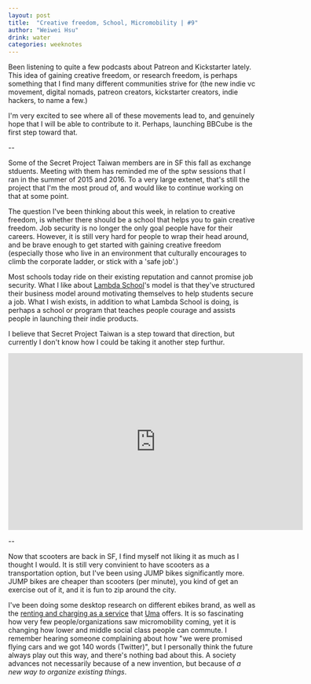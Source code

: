 ```yaml
---
layout: post
title:  "Creative freedom, School, Micromobility | #9"
author: "Weiwei Hsu"
drink: water
categories: weeknotes
---
```

Been listening to quite a few podcasts about Patreon and Kickstarter lately. This idea of gaining creative freedom, or research freedom, is perhaps something that I find many different communities strive for (the new indie vc movement, digital nomads, patreon creators, kickstarter creators, indie hackers, to name a few.)

I'm very excited to see where all of these movements lead to, and genuinely hope that I will be able to contribute to it. Perhaps, launching BBCube is the first step toward that.

--

Some of the Secret Project Taiwan members are in SF this fall as exchange stduents. Meeting with them has reminded me of the sptw sessions that I ran in the summer of 2015 and 2016. To a very large extenet, that's still the project that I'm the most proud of, and would like to continue working on that at some point.

The question I've been thinking about this week, in relation to creative freedom, is whether there should be a school that helps you to gain creative freedom. Job security is no longer the only goal people have for their careers. However, it is still very hard for people to wrap their head around, and be brave enough to get started with gaining creative freedom (especially those who live in an environment that culturally encourages to climb the corporate ladder, or stick with a 'safe job'.)

Most schools today ride on their existing reputation and cannot promise job security. What I like about [Lambda School](https://lambdaschool.com)'s model is that they've structured their business model around motivating themselves to help students secure a job. What I wish exists, in addition to what Lambda School is doing, is perhaps a school or program that teaches people courage and assists people in launching their indie products.

I believe that Secret Project Taiwan is a step toward that direction, but currently I don't know how I could be taking it another step furthur.

<div align="center"><iframe width="600vh" height="360vh" src="https://www.youtube.com/embed/PajTIWf_fqI" frameborder="0" allow="accelerometer; autoplay; encrypted-media; gyroscope; picture-in-picture" allowfullscreen></iframe></div>

--

Now that scooters are back in SF, I find myself not liking it as much as I thought I would. It is still very convinient to have scooters as a transportation option, but I've been using JUMP bikes significantly more. JUMP bikes are cheaper than scooters (per minute), you kind of get an exercise out of it, and it is fun to zip around the city.

I've been doing some desktop research on different ebikes brand, as well as the [renting and charging as a service](https://twitter.com/speculatvglitch/status/1056778492447084544) that [Uma](https://www.uma.com) offers. It is so fascinating how very few people/organizations saw micromobility coming, yet it is changing how lower and middle social class people can commute. I remember hearing someone complaining about how "we were promised flying cars and we got 140 words (Twitter)", but I personally think the future always play out this way, and there's nothing bad about this. A society advances not necessarily because of a new invention, but because of _a new way to organize existing things_.
